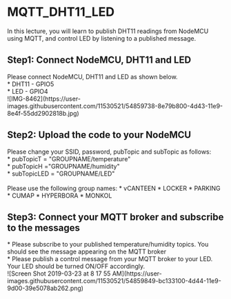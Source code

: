 # MQTT_DHT11_LED

In this lecture, you will learn to publish DHT11 readings from NodeMCU using MQTT, and control LED by listening to a published message.

<H2>Step1: Connect NodeMCU, DHT11 and LED </H2> 
Please  connect NodeMCU, DHT11 and LED as shown below. <br>
 * DHT11 - GPIO5  <br> 
 * LED - GPIO4  <br>
![IMG-8462](https://user-images.githubusercontent.com/11530521/54859738-8e79b800-4d43-11e9-8e4f-55dd2902818b.jpg)

<H2>Step2: Upload the code to your NodeMCU </H2>
Please change your SSID, password, pubTopic and subTopic as follows: <br>
 * pubTopicT = "GROUPNAME/temperature"  <br>
 * pubTopicH ="GROUPNAME/humidity"  <br>
 * subTopicLED = "GROUPNAME/LED"  <br>
<br>
Please use the following group names:
 * vCANTEEN  
 * LOCKER
 * PARKING
 * CUMAP
 * HYPERBORA
 * MONKOL
 
 <H2>Step3: Connect your MQTT broker and subscribe to the messages</H3>
 * Please subscribe to your published temperature/humidity topics. You should see the message appearing on the MQTT broker <br>
 * Please publish a control message from your MQTT broker to your LED. Your LED should be turned ON/OFF accordingly. <br>
![Screen Shot 2019-03-23 at 8 17 55 AM](https://user-images.githubusercontent.com/11530521/54859849-bc133100-4d44-11e9-9d00-39e5078ab262.png)
